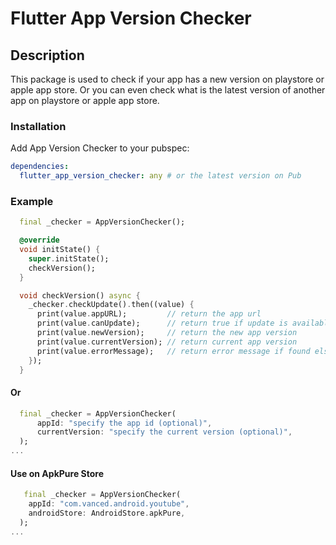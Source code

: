 # Flutter App Version Checker

## Description

This package is used to check if your app has a new version on playstore or apple app store.
Or you can even check what is the latest version of another app on playstore or apple app store.

### Installation

Add App Version Checker to your pubspec:

```yaml
dependencies:
  flutter_app_version_checker: any # or the latest version on Pub
```

### Example

```dart
  final _checker = AppVersionChecker();

  @override
  void initState() {
    super.initState();
    checkVersion();
  }

  void checkVersion() async {
    _checker.checkUpdate().then((value) {
      print(value.appURL);         // return the app url
      print(value.canUpdate);      // return true if update is available
      print(value.newVersion);     // return the new app version
      print(value.currentVersion); // return current app version
      print(value.errorMessage);   // return error message if found else it will return null
    });
  }
```
#### Or

```dart
  final _checker = AppVersionChecker(
      appId: "specify the app id (optional)",
      currentVersion: "specify the current version (optional)",
  );
...
```

#### Use on ApkPure Store

```dart
   final _checker = AppVersionChecker(
    appId: "com.vanced.android.youtube",
    androidStore: AndroidStore.apkPure,
  );
...
```

